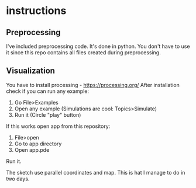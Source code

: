 # instructions

## Preprocessing

I've included preprocessing code. It's done in python. You don't have to use it since this repo contains all files created during preprocessing.

## Visualization

You have to install processing - https://processing.org/ 
After installation check if you can run any example:

  1. Go File>Examples
  2. Open any example (Simulations are cool: Topics>Simulate)
  3. Run it (Circle "play" button)

If this works open app from this repository:

  1. File>open
  2. Go to app directory
  3. Open app.pde

Run it. 

The sketch use parallel coordinates and map. This is hat I manage to do in two days. 
